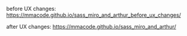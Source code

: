 before UX changes:
https://mmacode.github.io/sass_miro_and_arthur_before_ux_changes/

after UX changes:
https://mmacode.github.io/sass_miro_and_arthur/
